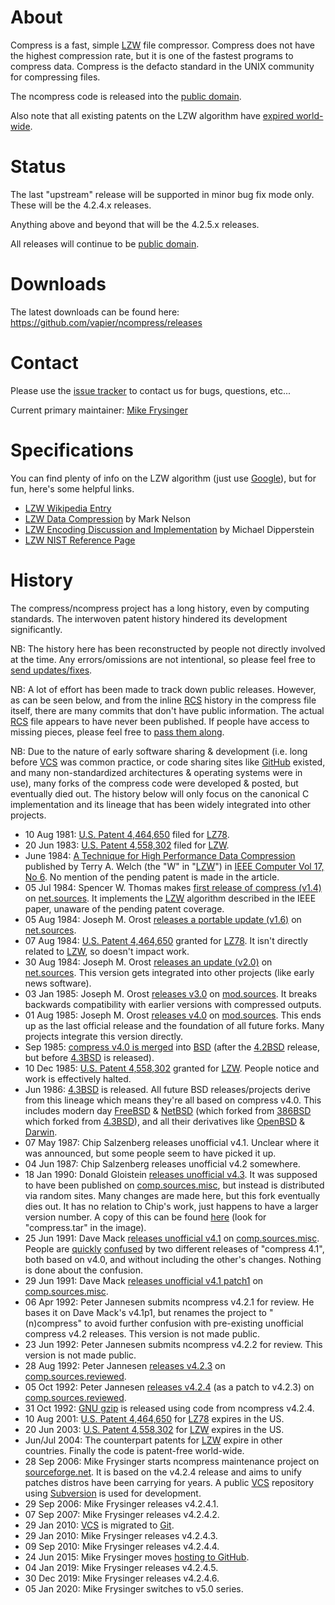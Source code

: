 # About

Compress is a fast, simple [LZW] file compressor.
Compress does not have the highest compression rate, but it is one of the
fastest programs to compress data.
Compress is the defacto standard in the UNIX community for compressing files.

The ncompress code is released into the [public domain].

Also note that all existing patents on the LZW algorithm have
[expired world-wide](https://en.wikipedia.org/wiki/LZW#Patents).

# Status

The last "upstream" release will be supported in minor bug fix mode only.
These will be the 4.2.4.x releases.

Anything above and beyond that will be the 4.2.5.x releases.

All releases will continue to be [public domain].

# Downloads

The latest downloads can be found here:
<https://github.com/vapier/ncompress/releases>

# Contact

Please use the [issue tracker][tracker] to contact us for bugs, questions, etc...

Current primary maintainer:
<a href="mailto:vapier@gmail.com">Mike Frysinger</a>

# Specifications

You can find plenty of info on the LZW algorithm (just use
[Google](https://www.google.com/search?q=lzw)), but for fun, here's some helpful
links.

* [LZW Wikipedia Entry][LZW]
* [LZW Data Compression](https://www.dogma.net/markn/articles/lzw/lzw.htm) by Mark Nelson
* [LZW Encoding Discussion and Implementation](http://michael.dipperstein.com/lzw) by Michael Dipperstein
* [LZW NIST Reference Page](https://www.nist.gov/dads/HTML/lempelZivWelch.html)

# History

The compress/ncompress project has a long history, even by computing standards.
The interwoven patent history hindered its development significantly.

NB: The history here has been reconstructed by people not directly involved at
the time.  Any errors/omissions are not intentional, so please feel free to
[send updates/fixes][tracker].

NB: A lot of effort has been made to track down public releases.  However, as
can be seen below, and from the inline [RCS] history in the compress file
itself, there are many commits that don't have public information.  The actual
[RCS] file appears to have never been published.  If people have access to
missing pieces, please feel free to [pass them along][tracker].

NB: Due to the nature of early software sharing & development (i.e. long before
[VCS] was common practice, or code sharing sites like [GitHub] existed, and many
non-standardized architectures & operating systems were in use), many forks of
the compress code were developed & posted, but eventually died out.  The history
below will only focus on the canonical C implementation and its lineage that has
been widely integrated into other projects.

* 10 Aug 1981: [U.S. Patent 4,464,650] filed for [LZ78].
* 20 Jun 1983: [U.S. Patent 4,558,302] filed for [LZW].
* June 1984: [A Technique for High Performance Data Compression] published by
  Terry A. Welch (the "W" in "[LZW]") in [IEEE Computer Vol 17, No 6].  No
  mention of the pending patent is made in the article.
* 05 Jul 1984: Spencer W. Thomas makes [first release of compress (v1.4)][1.4]
  on [net.sources].  It implements the [LZW] algorithm described in the IEEE
  paper, unaware of the pending patent coverage.
* 05 Aug 1984: Joseph M. Orost [releases a portable update (v1.6)][1.6] on
  [net.sources].
* 07 Aug 1984: [U.S. Patent 4,464,650] granted for [LZ78].  It isn't directly
  related to [LZW], so doesn't impact work.
* 30 Aug 1984: Joseph M. Orost [releases an update (v2.0)][2.0] on
  [net.sources].  This version gets integrated into other projects (like early
  news software).
* 03 Jan 1985: Joseph M. Orost [releases v3.0][3.0] on [mod.sources].  It breaks
  backwards compatibility with earlier versions with compressed outputs.
* 01 Aug 1985: Joseph M. Orost [releases v4.0][4.0] on [mod.sources].  This ends
  up as the last official release and the foundation of all future forks.  Many
  projects integrate this version directly.
* Sep 1985: [compress v4.0 is merged][BSD-compress-merge] into [BSD]
  (after the [4.2BSD] release, but before [4.3BSD] is released).
* 10 Dec 1985: [U.S. Patent 4,558,302] granted for [LZW].  People notice and
  work is effectively halted.
* Jun 1986: [4.3BSD] is released.  All future BSD releases/projects derive from
  this lineage which means they're all based on compress v4.0.  This includes
  modern day [FreeBSD] & [NetBSD] (which forked from [386BSD] which forked from
  [4.3BSD]), and all their derivatives like [OpenBSD] & [Darwin].
* 07 May 1987: Chip Salzenberg releases unofficial v4.1.  Unclear where it was
  announced, but some people seem to have picked it up.
* 04 Jun 1987: Chip Salzenberg releases unofficial v4.2 somewhere.
* 18 Jan 1990: Donald Gloistein [releases unofficial v4.3][4.3-dead].  It was
  supposed to have been published on [comp.sources.misc], but instead is
  distributed via random sites. Many changes are made here, but this fork
  eventually dies out.  It has no relation to Chip's work, just happens to have
  a larger version number.  A copy of this can be found [here][walnut-iso] (look
  for "compress.tar" in the image).
* 25 Jun 1991: Dave Mack [releases unofficial v4.1][4.1] on [comp.sources.misc].
  People are [quickly][confuse1] [confused][confuse2] by two different releases
  of "compress 4.1", both based on v4.0, and without including the other's
  changes.  Nothing is done about the confusion.
* 29 Jun 1991: Dave Mack [releases unofficial v4.1 patch1][4.1p1] on
  [comp.sources.misc].
* 06 Apr 1992: Peter Jannesen submits ncompress v4.2.1 for review.  He bases it
  on Dave Mack's v4.1p1, but renames the project to "(n)compress" to avoid
  further confusion with pre-existing unofficial compress v4.2 releases.
  This version is not made public.
* 23 Jun 1992: Peter Jannesen submits ncompress v4.2.2 for review.
  This version is not made public.
* 28 Aug 1992: Peter Jannesen [releases v4.2.3][4.2.3] on
  [comp.sources.reviewed].
* 05 Oct 1992: Peter Jannesen [releases v4.2.4][4.2.4] (as a patch to v4.2.3)
  on [comp.sources.reviewed].
* 31 Oct 1992: [GNU gzip] is released using code from ncompress v4.2.4.
* 10 Aug 2001: [U.S. Patent 4,464,650] for [LZ78] expires in the US.
* 20 Jun 2003: [U.S. Patent 4,558,302] for [LZW] expires in the US.
* Jun/Jul 2004: The counterpart patents for [LZW] expire in other countries.
  Finally the code is patent-free world-wide.
* 28 Sep 2006: Mike Frysinger starts ncompress maintenance project on
  [sourceforge.net](https://sf.net/p/ncompress/).  It is based on the v4.2.4
  release and aims to unify patches distros have been carrying for years.
  A public [VCS] repository using [Subversion] is used for development.
* 29 Sep 2006: Mike Frysinger releases v4.2.4.1.
* 07 Sep 2007: Mike Frysinger releases v4.2.4.2.
* 29 Jan 2010: [VCS] is migrated to [Git].
* 29 Jan 2010: Mike Frysinger releases v4.2.4.3.
* 09 Sep 2010: Mike Frysinger releases v4.2.4.4.
* 24 Jun 2015: Mike Frysinger moves
  [hosting to GitHub](https://github.com/vapier/ncompress/).
* 04 Jan 2019: Mike Frysinger releases v4.2.4.5.
* 30 Dec 2019: Mike Frysinger releases v4.2.4.6.
* 05 Jan 2020: Mike Frysinger switches to v5.0 series.

[1.4]: https://groups.google.com/d/topic/net.sources/fonve4JCDpQ/discussion
[1.6]: https://groups.google.com/d/topic/net.sources/mXX0Ic7sPgg/discussion
[2.0]: https://groups.google.com/d/topic/net.sources/O-fDfsSluL0/discussion
[3.0]: https://groups.google.com/d/topic/mod.sources/fCpRnZZ2GBw/discussion
[4.0]: https://groups.google.com/d/topic/mod.sources/rMlKWGkEfFs/discussion
[4.1]: https://groups.google.com/d/topic/comp.sources.misc/gCgF0Zo1vp0/discussion
[4.1p1]: https://groups.google.com/d/topic/comp.sources.misc/dov5AFo1rDI/discussion
[4.2.3]: https://groups.google.com/d/topic/comp.sources.reviewed/9Cn4WTNOeoo/discussion
[4.2.4]: https://groups.google.com/d/topic/comp.sources.reviewed/39UrQ3iywAA/discussion
[4.3-dead]: https://groups.google.com/d/msg/comp.sources.bugs/nsa_VVpnkJs/96p7OirdHg4J
[confuse1]: https://groups.google.com/d/msg/comp.sources.bugs/Qh9Fol0By_k/mY2GDjjiulQJ
[confuse2]: https://groups.google.com/d/topic/comp.sources.bugs/nsa_VVpnkJs/discussion
[walnut-iso]: https://archive.org/details/CDROM_March92

[A Technique for High Performance Data Compression]: https://www.cs.duke.edu/courses/spring03/cps296.5/papers/welch_1984_technique_for.pdf
[386BSD]: https://en.wikipedia.org/wiki/386BSD
[4.2BSD]: https://en.wikipedia.org/wiki/History_of_the_Berkeley_Software_Distribution#4.2BSD
[4.3BSD]: https://en.wikipedia.org/wiki/History_of_the_Berkeley_Software_Distribution#4.3BSD
[BSD]: https://en.wikipedia.org/wiki/BSD
[BSD-compress-merge]: https://minnie.tuhs.org/cgi-bin/utree.pl?file=4.3BSD/usr/src/ucb/compress/compress.c
[Darwin]: https://en.wikipedia.org/wiki/Darwin_(operating_system)
[FreeBSD]: https://en.wikipedia.org/wiki/FreeBSD
[NetBSD]: https://en.wikipedia.org/wiki/NetBSD
[OpenBSD]: https://en.wikipedia.org/wiki/OpenBSD
[GNU gzip]: https://www.gnu.org/software/gzip/
[IEEE Computer Vol 17, No 6]: https://ieeexplore.ieee.org/document/1659158
[LZ78]: https://en.wikipedia.org/wiki/LZ78
[LZW]: https://en.wikipedia.org/wiki/LZW
[public domain]: https://en.wikipedia.org/wiki/Public_domain
[U.S. Patent 4,464,650]: https://patents.google.com/patent/US4464650
[U.S. Patent 4,558,302]: https://patents.google.com/patent/US4558302
[comp.sources.misc]: https://groups.google.com/forum/#!forum/comp.sources.misc
[comp.sources.reviewed]: https://groups.google.com/forum/#!forum/comp.sources.reviewed
[mod.sources]: https://groups.google.com/forum/#!forum/mod.sources
[net.sources]: https://groups.google.com/forum/#!forum/net.sources
[tracker]: https://github.com/vapier/ncompress/issues
[Git]: https://en.wikipedia.org/wiki/Git
[RCS]: https://en.wikipedia.org/wiki/Revision_Control_System
[Subversion]: https://en.wikipedia.org/wiki/Apache_Subversion
[VCS]: https://en.wikipedia.org/wiki/Version_control_system
[GitHub]: https://github.com/
